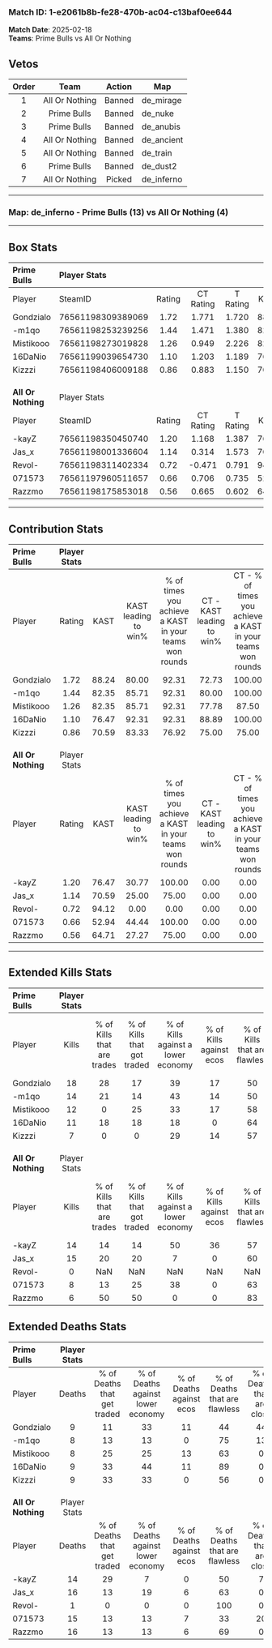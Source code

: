 ### Match ID: 1-e2061b8b-fe28-470b-ac04-c13baf0ee644  
**Match Date**: 2025-02-18  
**Teams**: Prime Bulls vs All Or Nothing  

## Vetos  

| Order | Team | Action | Map |
| :---: | :--: | :----: | --- |
| 1 | All Or Nothing | Banned | de_mirage |
| 2 | Prime Bulls | Banned | de_nuke |
| 3 | Prime Bulls | Banned | de_anubis |
| 4 | All Or Nothing | Banned | de_ancient |
| 5 | All Or Nothing | Banned | de_train |
| 6 | Prime Bulls | Banned | de_dust2 |
| 7 | All Or Nothing | Picked | de_inferno |

---  

### **Map**: de_inferno - Prime Bulls (13) vs All Or Nothing (4)  
---  

## Box Stats  

| **Prime Bulls**    | Player Stats      |        |           |          |       |       |       |         |        |      |     |
| :- | :- | :-: | :-: | :-: | :-: | :-: | :-: | :-: | :-: | :-: | :-: |
| Player             | SteamID           | Rating | CT Rating | T Rating | KAST  |  ADR  | Kills | Assists | Deaths | K/D  | HS% |
| Gondzialo          | 76561198309389069 |  1.72  |   1.771   |  1.720   | 88.24 | 115.1 |  18   |    3    |   9    | 2.00 | 55  |
| -m1qo              | 76561198253239256 |  1.44  |   1.471   |  1.380   | 82.35 | 91.1  |  14   |    5    |   8    | 1.75 | 57  |
| Mistikooo          | 76561198273019828 |  1.26  |   0.949   |  2.226   | 82.35 | 68.4  |  12   |    3    |   8    | 1.50 | 50  |
| 16DaNio            | 76561199039654730 |  1.10  |   1.203   |  1.189   | 76.47 | 57.7  |  11   |    4    |   9    | 1.22 | 54  |
| Kizzzi             | 76561198406009188 |  0.86  |   0.883   |  1.150   | 70.59 | 56.5  |   7   |    5    |   9    | 0.78 | 28  |
|                    |                   |        |           |          |       |       |       |         |        |      |     |
|                    |                   |        |           |          |       |       |       |         |        |      |     |
|                    |                   |        |           |          |       |       |       |         |        |      |     |
| **All Or Nothing** | Player Stats      |        |           |          |       |       |       |         |        |      |     |
| Player             | SteamID           | Rating | CT Rating | T Rating | KAST  |  ADR  | Kills | Assists | Deaths | K/D  | HS% |
| -kayZ              | 76561198350450740 |  1.20  |   1.168   |  1.387   | 76.47 | 87.9  |  14   |    4    |   14   | 1.00 | 71  |
| Jas_x              | 76561198001336604 |  1.14  |   0.314   |  1.573   | 70.59 | 90.7  |  15   |    2    |   16   | 0.94 | 73  |
| Revol-             | 76561198311402334 |  0.72  |  -0.471   |  0.791   | 94.12 |  0.0  |   0   |    0    |   1    | 0.00 |  0  |
| 071573             | 76561197960511657 |  0.66  |   0.706   |  0.735   | 52.94 | 80.4  |   8   |    3    |   15   | 0.53 | 62  |
| Razzmo             | 76561198175853018 |  0.56  |   0.665   |  0.602   | 64.71 | 59.8  |   6   |    5    |   16   | 0.38 | 50  |
---  

## Contribution Stats  

| **Prime Bulls**    | Player Stats |       |                      |                                                        |                           |                                                             |                          |                                                            |
| :- | :-: | :-: | :-: | :-: | :-: | :-: | :-: | :-: |
| Player             |    Rating    | KAST  | KAST leading to win% | % of times you achieve a KAST in your teams won rounds | CT - KAST leading to win% | CT - % of times you achieve a KAST in your teams won rounds | T - KAST leading to win% | T - % of times you achieve a KAST in your teams won rounds |
| Gondzialo          |     1.72     | 88.24 |        80.00         |                         92.31                          |           72.73           |                           100.00                            |          100.00          |                           80.00                            |
| -m1qo              |     1.44     | 82.35 |        85.71         |                         92.31                          |           80.00           |                           100.00                            |          100.00          |                           80.00                            |
| Mistikooo          |     1.26     | 82.35 |        85.71         |                         92.31                          |           77.78           |                            87.50                            |          100.00          |                           100.00                           |
| 16DaNio            |     1.10     | 76.47 |        92.31         |                         92.31                          |           88.89           |                           100.00                            |          100.00          |                           80.00                            |
| Kizzzi             |     0.86     | 70.59 |        83.33         |                         76.92                          |           75.00           |                            75.00                            |          100.00          |                           80.00                            |
|                    |              |       |                      |                                                        |                           |                                                             |                          |                                                            |
|                    |              |       |                      |                                                        |                           |                                                             |                          |                                                            |
|                    |              |       |                      |                                                        |                           |                                                             |                          |                                                            |
| **All Or Nothing** | Player Stats |       |                      |                                                        |                           |                                                             |                          |                                                            |
| Player             |    Rating    | KAST  | KAST leading to win% | % of times you achieve a KAST in your teams won rounds | CT - KAST leading to win% | CT - % of times you achieve a KAST in your teams won rounds | T - KAST leading to win% | T - % of times you achieve a KAST in your teams won rounds |
| -kayZ              |     1.20     | 76.47 |        30.77         |                         100.00                         |           0.00            |                            0.00                             |          44.44           |                           100.00                           |
| Jas_x              |     1.14     | 70.59 |        25.00         |                         75.00                          |           0.00            |                            0.00                             |          30.00           |                           75.00                            |
| Revol-             |     0.72     | 94.12 |         0.00         |                          0.00                          |           0.00            |                            0.00                             |           0.00           |                            0.00                            |
| 071573             |     0.66     | 52.94 |        44.44         |                         100.00                         |           0.00            |                            0.00                             |          66.67           |                           100.00                           |
| Razzmo             |     0.56     | 64.71 |        27.27         |                         75.00                          |           0.00            |                            0.00                             |          37.50           |                           75.00                            |
---  

## Extended Kills Stats  

| **Prime Bulls**    | Player Stats |                            |                            |                                    |                         |                              |                                 |                                       |                    |           |
| :- | :-: | :-: | :-: | :-: | :-: | :-: | :-: | :-: | :-: | :-: |
| Player             |    Kills     | % of Kills that are trades | % of Kills that got traded | % of Kills against a lower economy | % of Kills against ecos | % of Kills that are flawless | % of Kills that are close duels | % of Kills that are assisted by flash | Pistol Round Kills | AWP Kills |
| Gondzialo          |      18      |             28             |             17             |                 39                 |           17            |              50              |                6                |                   0                   |         0          |     4     |
| -m1qo              |      14      |             21             |             14             |                 43                 |           14            |              50              |               14                |                   0                   |         0          |     2     |
| Mistikooo          |      12      |             0              |             25             |                 33                 |           17            |              58              |                8                |                   8                   |         0          |     1     |
| 16DaNio            |      11      |             18             |             18             |                 18                 |            0            |              64              |                0                |                   9                   |         0          |     2     |
| Kizzzi             |      7       |             0              |             0              |                 29                 |           14            |              57              |                0                |                   0                   |         1          |     0     |
|                    |              |                            |                            |                                    |                         |                              |                                 |                                       |                    |           |
|                    |              |                            |                            |                                    |                         |                              |                                 |                                       |                    |           |
|                    |              |                            |                            |                                    |                         |                              |                                 |                                       |                    |           |
| **All Or Nothing** | Player Stats |                            |                            |                                    |                         |                              |                                 |                                       |                    |           |
| Player             |    Kills     | % of Kills that are trades | % of Kills that got traded | % of Kills against a lower economy | % of Kills against ecos | % of Kills that are flawless | % of Kills that are close duels | % of Kills that are assisted by flash | Pistol Round Kills | AWP Kills |
| -kayZ              |      14      |             14             |             14             |                 50                 |           36            |              57              |               21                |                   0                   |         0          |     1     |
| Jas_x              |      15      |             20             |             20             |                 7                  |            0            |              60              |                0                |                   0                   |         0          |     1     |
| Revol-             |      0       |            NaN             |            NaN             |                NaN                 |           NaN           |             NaN              |               NaN               |                  NaN                  |        null        |   null    |
| 071573             |      8       |             13             |             25             |                 38                 |            0            |              63              |               25                |                  13                   |         0          |     0     |
| Razzmo             |      6       |             50             |             50             |                 0                  |            0            |              83              |                0                |                   0                   |         0          |     1     |
## Extended Deaths Stats  

| **Prime Bulls**    | Player Stats |                             |                                   |                          |                               |                            |                           |               |
| :- | :-: | :-: | :-: | :-: | :-: | :-: | :-: | :-: |
| Player             |    Deaths    | % of Deaths that get traded | % of Deaths against lower economy | % of Deaths against ecos | % of Deaths that are flawless | % of Deaths that are close | % of Deaths while blinded | Deaths to AWP |
| Gondzialo          |      9       |             11              |                33                 |            11            |              44               |             44             |             0             |       0       |
| -m1qo              |      8       |             13              |                13                 |            0             |              75               |             13             |            13             |       0       |
| Mistikooo          |      8       |             25              |                25                 |            13            |              63               |             0              |             0             |       0       |
| 16DaNio            |      9       |             33              |                44                 |            11            |              89               |             0              |             0             |       0       |
| Kizzzi             |      9       |             33              |                33                 |            0             |              56               |             0              |             0             |       0       |
|                    |              |                             |                                   |                          |                               |                            |                           |               |
|                    |              |                             |                                   |                          |                               |                            |                           |               |
|                    |              |                             |                                   |                          |                               |                            |                           |               |
| **All Or Nothing** | Player Stats |                             |                                   |                          |                               |                            |                           |               |
| Player             |    Deaths    | % of Deaths that get traded | % of Deaths against lower economy | % of Deaths against ecos | % of Deaths that are flawless | % of Deaths that are close | % of Deaths while blinded | Deaths to AWP |
| -kayZ              |      14      |             29              |                 7                 |            0             |              50               |             7              |             0             |       0       |
| Jas_x              |      16      |             13              |                19                 |            6             |              63               |             0              |             6             |       0       |
| Revol-             |      1       |              0              |                 0                 |            0             |              100              |             0              |             0             |       0       |
| 071573             |      15      |             13              |                13                 |            7             |              33               |             20             |             0             |       1       |
| Razzmo             |      16      |             13              |                13                 |            6             |              69               |             0              |             6             |       0       |
